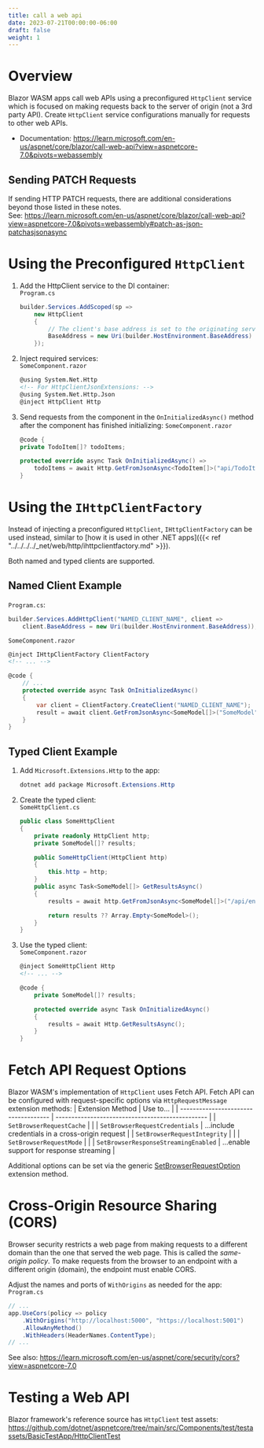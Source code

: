 ```yaml
---
title: call a web api
date: 2023-07-21T00:00:00-06:00
draft: false
weight: 1
---
```


# Overview
Blazor WASM apps call web APIs using a preconfigured `HttpClient` service which is focused on <o>making requests back to the server of origin</o> (not a 3rd party API).  Create `HttpClient` service configurations manually for requests to other web APIs.
- Documentation: https://learn.microsoft.com/en-us/aspnet/core/blazor/call-web-api?view=aspnetcore-7.0&pivots=webassembly

## Sending PATCH Requests
If sending HTTP PATCH requests, there are additional considerations beyond those listed in these notes.  
See: https://learn.microsoft.com/en-us/aspnet/core/blazor/call-web-api?view=aspnetcore-7.0&pivots=webassembly#patch-as-json-patchasjsonasync

# Using the Preconfigured `HttpClient`
1. Add the HttpClient service to the DI container:  
    `Program.cs`
    ```cs
    builder.Services.AddScoped(sp => 
        new HttpClient
        {
            // The client's base address is set to the originating server's address:
            BaseAddress = new Uri(builder.HostEnvironment.BaseAddress)
        });
    ```
2. Inject required services:  
    `SomeComponent.razor`
    ```html
    @using System.Net.Http 
    <!-- For HttpClientJsonExtensions: -->
    @using System.Net.Http.Json 
    @inject HttpClient Http
    ```

3. Send requests from the component in the `OnInitializedAsync()` method after the component has finished initializing:
    `SomeComponent.razor`
    ```cs
    @code {
    private TodoItem[]? todoItems;

    protected override async Task OnInitializedAsync() => 
        todoItems = await Http.GetFromJsonAsync<TodoItem[]>("api/TodoItems");
    }
    ```

# Using the `IHttpClientFactory`
Instead of injecting a preconfigured `HttpClient`, `IHttpClientFactory` can be used instead, similar to [how it is used in other .NET apps]({{< ref "../../../../_net/web/http/ihttpclientfactory.md" >}}).

Both named and typed clients are supported.

## Named Client Example  
`Program.cs`:
```cs
builder.Services.AddHttpClient("NAMED_CLIENT_NAME", client => 
    client.BaseAddress = new Uri(builder.HostEnvironment.BaseAddress));
```

`SomeComponent.razor`
```html
@inject IHttpClientFactory ClientFactory
<!-- ... -->
```
```cs
@code {
    // ...
    protected override async Task OnInitializedAsync()
    {
        var client = ClientFactory.CreateClient("NAMED_CLIENT_NAME");
        result = await client.GetFromJsonAsync<SomeModel[]>("SomeModel");
    }
}
```

## Typed Client Example
1. Add `Microsoft.Extensions.Http` to the app:
    ```powershell
    dotnet add package Microsoft.Extensions.Http
    ```
2. Create the typed client:  
    `SomeHttpClient.cs`
    ```cs
    public class SomeHttpClient
    {
        private readonly HttpClient http;
        private SomeModel[]? results;

        public SomeHttpClient(HttpClient http)
        {
            this.http = http;
        }
        public async Task<SomeModel[]> GetResultsAsync()
        {
            results = await http.GetFromJsonAsync<SomeModel[]>("/api/endpoint");

            return results ?? Array.Empty<SomeModel>();
        }
    }
    ```
3. Use the typed client:  
    `SomeComponent.razor`
    ```html
    @inject SomeHttpClient Http
    <!-- ... -->
    ```
    ```cs
    @code {
        private SomeModel[]? results;

        protected override async Task OnInitializedAsync()
        {
            results = await Http.GetResultsAsync();
        }
    }
    ```

# Fetch API Request Options
Blazor WASM's implementation of `HttpClient` uses Fetch API.  Fetch API can be configured with request-specific options via `HttpRequestMessage` extension methods:
| Extension Method                     | Use to...                                        |
| ------------------------------------ | ------------------------------------------------ |
| `SetBrowserRequestCache`             |                                                  |
| `SetBrowserRequestCredentials`       | ...include credentials in a cross-origin request |
| `SetBrowserRequestIntegrity`         |                                                  |
| `SetBrowserRequestMode`              |                                                  |
| `SetBrowserResponseStreamingEnabled` | ...enable support for response streaming         |

Additional options can be set via the generic [SetBrowserRequestOption](https://learn.microsoft.com/en-us/dotnet/api/microsoft.aspnetcore.components.webassembly.http.webassemblyhttprequestmessageextensions.setbrowserrequestoption?view=aspnetcore-7.0) extension method.

# Cross-Origin Resource Sharing (CORS)
Browser security restricts a web page from making requests to a different domain than the one that served the web page.  This is called the *same-origin policy*.  <o>To make requests from the browser to an endpoint with a different origin (domain), the endpoint must enable CORS</o>.

Adjust the names and ports of `WithOrigins` as needed for the app:  
`Program.cs`
```cs
// ...
app.UseCors(policy => policy
    .WithOrigins("http://localhost:5000", "https://localhost:5001")
    .AllowAnyMethod()
    .WithHeaders(HeaderNames.ContentType);
// ...
```

See also: https://learn.microsoft.com/en-us/aspnet/core/security/cors?view=aspnetcore-7.0

# Testing a Web API
Blazor framework's reference source has `HttpClient` test assets: https://github.com/dotnet/aspnetcore/tree/main/src/Components/test/testassets/BasicTestApp/HttpClientTest
